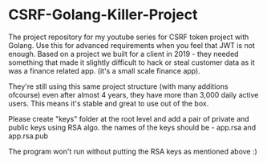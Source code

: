 # CSRF-Golang-Killer-Project
The project repository for my youtube series for CSRF token project with Golang. Use this for advanced requirements when you feel that JWT is not enough.
Based on a project we built for a client in 2019 - they needed something that made it slightly difficult to hack or steal customer data as it was a finance related app.
(it's a small scale finance app).

They're still using this same project structure (with many additions ofcourse) even after almost 4 years, they have more than 3,000 daily active users. This means it's stable
and great to use out of the box.

Please create "keys" folder at the root level and add a pair of private and public keys using RSA algo. the names of the keys should be - app.rsa and app.rsa.pub

The program won't run without putting the RSA keys as mentioned above :)

